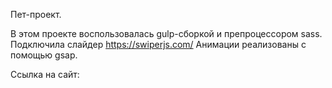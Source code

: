 Пет-проект.

В этом проекте воспользовалась gulp-сборкой и препроцессором sass.
Подключила слайдер https://swiperjs.com/
Анимации реализованы с помощью gsap.

Ссылка на сайт:
